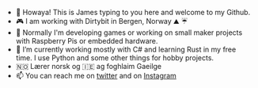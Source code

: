 - 👋 Howaya! This is James typing to you here and welcome to my Github.
- 🎮 I am working with Dirtybit in Bergen, Norway ⛰️ ☔
- 👀 Normally I'm developing games or working on small maker projects with Raspberry Pis or embedded hardware.
- 🌱 I’m currently working mostly with C# and learning Rust in my free time. I use Python and some other things for hobby projects.
- 🇳🇴 Lærer norsk og 🇮🇪 ag foghlaim Gaeilge 
- 📫 You can reach me on [twitter](https://twitter.com/ItsAPooleParty) and on [Instagram](https://instagram.com/james_gallagher_poole)

<!---
JamesGallagherPoole/JamesGallagherPoole is a ✨ special ✨ repository because its `README.md` (this file) appears on your GitHub profile.
You can click the Preview link to take a look at your changes.
--->
